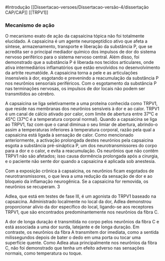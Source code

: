 #Introdução 
[[Dissertacao-versoes/Dissertacao-versão-4/dissertação CAP/CAP]] [[TRPV1]]

### **Mecanismo de ação**

O mecanismo exato de ação da capsaicina tópica não foi totalmente elucidado. A capsaicina é um agente neuropeptídico ativo que afeta a síntese, armazenamento, transporte e liberação da substância P, que se acredita ser o principal mediador químico dos impulsos de dor do sistema nervoso periférico para o sistema nervoso central. Além disso, foi demonstrado que a substância P é liberada nos tecidos articulares, onde ativa intermediários inflamatórios que estão envolvidos no desenvolvimento da artrite reumatóide. A capsaicina torna a pele e as articulações insensíveis à dor, esgotando e prevenindo a reacumulação da substância P nos neurônios sensoriais periféricos. Com o esgotamento da substância P nas terminações nervosas, os impulsos de dor locais não podem ser transmitidos ao cérebro.

A capsaicina se liga seletivamente a uma proteína conhecida como TRPV1, que reside nas membranas dos neurônios sensíveis à dor e ao calor. TRPV1 é um canal de cálcio ativado por calor, com limite de abertura entre 37°C e 45°C (37°C é a temperatura corporal normal). Quando a capsaicina se liga ao TRPV1, faz com que o canal diminua o seu limiar de abertura, abrindo-o assim a temperaturas inferiores à temperatura corporal, razão pela qual a capsaicina está ligada à sensação de calor. Como mencionado anteriormente, a activação prolongada destes neurónios pela capsaicina esgota a substância pré-sináptica P, um dos neurotransmissores do corpo para a dor e o calor, e evita a reacumulação. Os neurônios que não contêm TRPV1 não são afetados; isso causa dormência prolongada após a cirurgia, e o paciente não sente dor quando a capsaicina é aplicada sob anestesia.

Com a exposição crônica à capsaicina, os neurônios ficam esgotados de neurotransmissores, o que leva a uma redução da sensação de dor e ao bloqueio da inflamação neurogênica. Se a capsaicina for removida, os neurônios se recuperam. 3

Adlea, que está em testes de fase III, é um agonista do TRPV1 baseado na capsaicina. Administrado localmente no local da dor, Adlea demonstrou proporcionar alívio da dor específico do local, ligando-se aos receptores TRPV1, que são encontrados predominantemente nos neurônios da fibra C.

A dor de longa duração é transmitida no corpo pelos neurônios da fibra C e está associada a uma dor surda, latejante e de longa duração. Em contraste, os neurônios da fibra A transmitem dor imediata, como a sentida milissegundos depois de bater o dedo em uma porta ou tocar uma superfície quente. Como Adlea atua principalmente nos neurônios da fibra C, não foi demonstrado que tenha um efeito adverso nas sensações normais, como temperatura ou toque.
